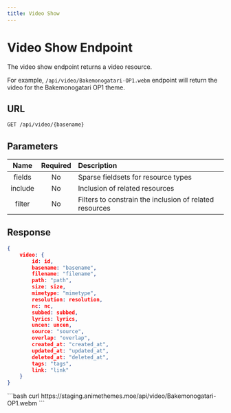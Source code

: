 ```yaml
---
title: Video Show
---
```


<Block>

# Video Show Endpoint

The video show endpoint returns a video resource.

For example, `/api/video/Bakemonogatari-OP1.webm` endpoint will return the video for the Bakemonogatari OP1 theme.

## URL

```sh
GET /api/video/{basename}
```

## Parameters

| Name    | Required | Description                                             |
| :-----: | :------: | :------------------------------------------------------ |
| fields  | No       | Sparse fieldsets for resource types                     |
| include | No       | Inclusion of related resources                          |
| filter  | No       | Filters to constrain the inclusion of related resources |

## Response

```json
{
    video: {
        id: id,
        basename: "basename",
        filename: "filename",
        path: "path",
        size: size,
        mimetype: "mimetype",
        resolution: resolution,
        nc: nc,
        subbed: subbed,
        lyrics: lyrics,
        uncen: uncen,
        source: "source",
        overlap: "overlap",
        created_at: "created_at",
        updated_at: "updated_at",
        deleted_at: "deleted_at",
        tags: "tags",
        link: "link"
    }
}
```

<Example>

<CURL>
```bash
curl https://staging.animethemes.moe/api/video/Bakemonogatari-OP1.webm
```
</CURL>

</Example>

</Block>